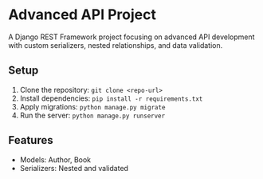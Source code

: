 # Advanced API Project

A Django REST Framework project focusing on advanced API development with custom serializers, nested relationships, and data validation.

## Setup
1. Clone the repository: `git clone <repo-url>`
2. Install dependencies: `pip install -r requirements.txt`
3. Apply migrations: `python manage.py migrate`
4. Run the server: `python manage.py runserver`

## Features
- Models: Author, Book
- Serializers: Nested and validated
